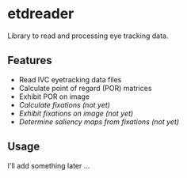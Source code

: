 # etdreader
Library to read and processing eye tracking data.

## Features
* Read IVC eyetracking data files
* Calculate point of regard (POR) matrices
* Exhibit POR on image
* *Calculate fixations (not yet)*
* *Exhibit fixations on image (not yet)*
* *Determine saliency maps from fixations (not yet)*

## Usage
I'll add something later ...
